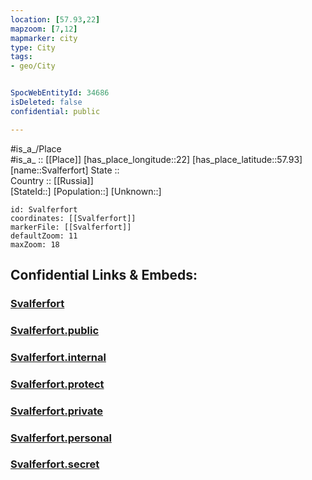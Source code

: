 ```yaml
---
location: [57.93,22] 
mapzoom: [7,12] 
mapmarker: city 
type: City
tags:
- geo/City


SpocWebEntityId: 34686
isDeleted: false
confidential: public

---
```

#is_a_/Place  
#is_a_ :: [[Place]] 
[has_place_longitude::22] 
[has_place_latitude::57.93] 
[name::Svalferfort] 
State ::  
Country :: [[Russia]]  
[StateId::] 
[Population::] 
[Unknown::] 


```leaflet
id: Svalferfort
coordinates: [[Svalferfort]] 
markerFile: [[Svalferfort]] 
defaultZoom: 11 
maxZoom: 18
```


## Confidential Links & Embeds: 

### [Svalferfort](/_Standards/Earth/Continent/Europe/Europe~North/Estonia/Counties~Estonia/Saare/City/Svalferfort.md) 

### [Svalferfort.public](/_public/Earth/Continent/Europe/Europe~North/Estonia/Counties~Estonia/Saare/City/Svalferfort.public.md) 

### [Svalferfort.internal](/_internal/Earth/Continent/Europe/Europe~North/Estonia/Counties~Estonia/Saare/City/Svalferfort.internal.md) 

### [Svalferfort.protect](/_protect/Earth/Continent/Europe/Europe~North/Estonia/Counties~Estonia/Saare/City/Svalferfort.protect.md) 

### [Svalferfort.private](/_private/Earth/Continent/Europe/Europe~North/Estonia/Counties~Estonia/Saare/City/Svalferfort.private.md) 

### [Svalferfort.personal](/_personal/Earth/Continent/Europe/Europe~North/Estonia/Counties~Estonia/Saare/City/Svalferfort.personal.md) 

### [Svalferfort.secret](/_secret/Earth/Continent/Europe/Europe~North/Estonia/Counties~Estonia/Saare/City/Svalferfort.secret.md)


